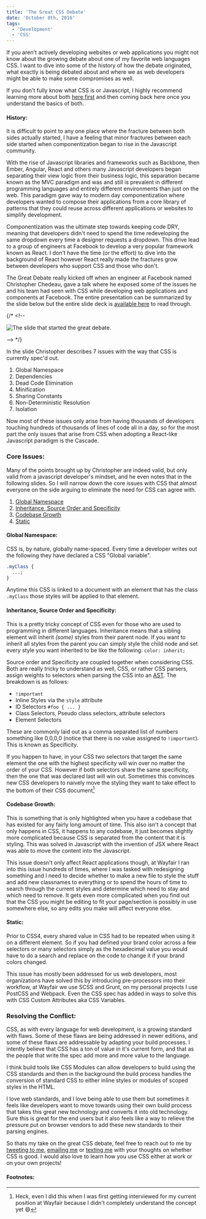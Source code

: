 ```yaml
---
title: 'The Great CSS Debate'
date: 'October 8th, 2016'
tags:
  - 'Development'
  - 'CSS'
---
```


If you aren't actively developing websites or web applications you might not
know about the growing debate about one of my favorite web languages CSS. I want
to dive into some of the history of how the debate originated, what exactly is
being debated about and where we as web developers might be able to make some
compromises as well.

If you don't fully know what CSS is or Javascript, I highly recommend learning
more about both
<a href="https://www.w3.org/standards/webdesign/htmlcss" data-css-link-article>here
first</a> and then coming back here once you understand the basics of both.

#### History:

It is difficult to point to any one place where the fracture between both sides
actually started, I have a feeling that minor fractures between each side
started when componentization began to rise in the Javascript community.

With the rise of Javascript libraries and frameworks such as Backbone, then
Ember, Angular, React and others many Javascript developers began separating
their view logic from their business logic, this separation became known as the
MVC paradigm and was and still is prevalent in different programming languages
and entirely different environments than just on the web. This paradigm gave way
to modern day componentization where developers wanted to compose their
applications from a core library of patterns that they could reuse across
different applications or websites to simplify development.

Componentization was the ultimate step towards keeping code DRY, meaning that
developers didn't need to spend the time redeveloping the same dropdown every
time a designer requests a dropdown. This drive lead to a group of engineers at
Facebook to develop a very popular framework known as React. I don't have the
time (or the effort) to dive into the background of React however React really
made the fractures grow between developers who support CSS and those who don't.

The Great Debate really kicked off when an engineer at Facebook named
Christopher Chedeau, gave a talk where he exposed some of the issues he and his
team had seen with CSS while developing web applications and components at
Facebook. The entire presentation can be summarized by the slide below but the
entire slide deck is
<a href="https://speakerdeck.com/vjeux/react-css-in-js" data-css-link-article>available
here</a> to read through.

{/* <!-- <div className="has-image">
  <img
    data-css-image
    src="../../../../../static/images/posts/TheGreatDebate/The_Slide.jpg"
    alt="The slide that started the great debate."
  />
</div> --> */}

In the slide Christopher describes 7 issues with the way that CSS is currently
spec'd out.

1.  Global Namespace
2.  Dependencies
3.  Dead Code Elimination
4.  Minification
5.  Sharing Constants
6.  Non-Deterministic Resolution
7.  Isolation

Now most of these issues only arise from having thousands of developers touching
hundreds of thousands of lines of code all in a day, so for the most part the
only issues that arise from CSS when adopting a React-like Javascript paradigm
is the Cascade.

### Core Issues:

Many of the points brought up by Christopher are indeed valid, but only valid
from a javascript developer's mindset, and he even notes that in the following
slides. So I will narrow down the core issues with CSS that almost everyone on
the side arguing to eliminate the need for CSS can agree with.

1.  [Global Namespace](#global)
2.  [Inheritance, Source Order and Specificity](#inheritance)
3.  [Codebase Growth](#codebase)
4.  [Static](#static)

#### Global Namespace:

CSS is, by nature, globally name-spaced. Every time a developer writes out the
following they have declared a CSS "Global variable".

```css
.myClass {
  ...;
}
```

Anytime this CSS is linked to a document with an element that has the class
`.myClass` those styles will be applied to that element.

#### Inheritance, Source Order and Specificity:

This is a pretty tricky concept of CSS even for those who are used to
programming in different languages. Inheritance means that a sibling element
will inherit _(some)_ styles from their parent node. If you want to inherit all
styles from the parent you can simply style the child node and set every style
you want inherited to be like the following: `color: inherit;`

Source order and Specificity are coupled together when considering CSS. Both are
really tricky to understand as well, CSS, or rather CSS parsers, assign weights
to selectors when parsing the CSS into an
<a href="#ast" data-css-link-article data-footnote="Abstract Syntax Tree" id="ast">AST</a>.
The breakdown is as follows:

- `!important`
- Inline Styles via the `style` attribute
- ID Selectors `#foo { ... }`
- Class Selectors, Pseudo class selectors, attribute selectors
- Element Selectors

These are commonly laid out as a comma separated list of numbers something like
0,0,0,0 (notice that there is no value assigned to `!important`). This is known
as Specificity.

If you happen to have, in your CSS two selectors that target the same element
the one with the highest specificity will win over no matter the order of your
CSS. However if both selectors share the same specificity, then the one that was
declared last will win out. Sometimes this convinces new CSS developers to
naively move the styling they want to take effect to the bottom of their CSS
document[^1]

#### Codebase Growth:

This is something that is only highlighted when you have a codebase that has
existed for any fairly long amount of time. This also isn't a concept that only
happens in CSS, it happens to any codebase, it just becomes slightly more
complicated because CSS is separated from the content that it is styling. This
was solved in Javascript with the invention of JSX where React was able to move
the content into the Javascript.

This issue doesn't only affect React applications though, at Wayfair I ran into
this issue hundreds of times, where I was tasked with redesigning something and
I need to decide whether to make a new file to style the stuff and add new
classnames to everything or to spend the hours of time to search through the
current styles and determine which need to stay and which need to remove. It
gets even more complicated when you find out that the CSS you might be editing
to fit your page/section is possibly in use somewhere else, so any edits you
make will affect everyone else.

#### Static:

Prior to CSS4, every shared value in CSS had to be repeated when using it on a
different element. So if you had defined your brand color across a few selectors
or many selectors simply as the hexadecimal value you would have to do a search
and replace on the code to change it if your brand colors changed.

This issue has mostly been addressed for us web developers, most organizations
have solved this by introducing pre-processors into their workflow, at Wayfair
we use SCSS and Grunt, on my personal projects I use PostCSS and Webpack. Even
the CSS spec has added in ways to solve this with CSS Custom Attributes aka CSS
Variables.

### Resolving the Conflict:

CSS, as with every language for web development, is a growing standard with
flaws. Some of these flaws are being addressed in newer editions, and some of
these flaws are addressable by adapting your build processes. I intently believe
that CSS has a ton of value in it's current form, and that as the people that
write the spec add more and more value to the language.

I think build tools like CSS Modules can allow developers to build using the CSS
standards and then in the background the build process handles the conversion of
standard CSS to either inline styles or modules of scoped styles in the HTML.

I love web standards, and I love being able to use them but sometimes it feels
like developers want to move towards using their own build process that takes
this great new technology and converts it into old technology. Sure this is
great for the end users but it also feels like a way to relieve the pressure put
on browser vendors to add these new standards to their parsing engines.

So thats my take on the great CSS debate, feel free to reach out to me by <a href="https://twitter.com/intent/tweet?url=https%3A%2F%2Fmatthamlin.me%2FPosts%2F2016%2FSeptember%2FSeptemberUpdate&via=immatthamlin&text=%20%20-&" className="link link--article">tweeting
to me</a>, <a href="mailto:matthewjameshamlin@gmail.com" className="link link--article">emailing
me</a> or <a data-footnote="+1 425 210 0980" href="sms:+14252100980" className="link link--article">texting
me</a> with your thoughts on whether CSS is good. I would also love to learn how
you use CSS either at work or on your own projects!

#### Footnotes:

[^1]:
    Heck, even I did this when I was first getting interviewed for my current
    position at Wayfair because I didn't completely understand the concept yet
    😄
